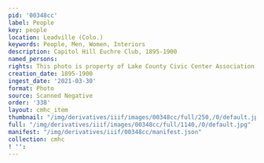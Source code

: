 ```yaml
---
pid: '00348cc'
label: People
key: people
location: Leadville (Colo.)
keywords: People, Men, Women, Interiors
description: Capitol Hill Euchre Club, 1895-1900
named_persons: 
rights: This photo is property of Lake County Civic Center Association.
creation_date: 1895-1900
ingest_date: '2021-03-30'
format: Photo
source: Scanned Negative
order: '338'
layout: cmhc_item
thumbnail: "/img/derivatives/iiif/images/00348cc/full/250,/0/default.jpg"
full: "/img/derivatives/iiif/images/00348cc/full/1140,/0/default.jpg"
manifest: "/img/derivatives/iiif/00348cc/manifest.json"
collection: cmhc
! '': 
---
```

